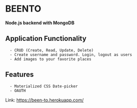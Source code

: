# BEENTO

**Node.js backend with MongoDB**

## Application Functionality
```````````````````````````````````````
  - CRUD (Create, Read, Update, Delete)
  - Create username and password. Login, logout as users
  - Add images to your favorite places 
```````````````````````````````````````
## Features
```
  - Materialized CSS Date-picker
  - OAUTH
```


Link: https://been-to.herokuapp.com/
